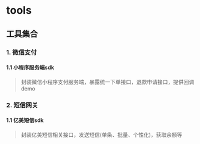 # tools

## 工具集合

### 1. 微信支付

#### 1.1 小程序服务端sdk
> 封装微信小程序支付服务端，暴露统一下单接口，退款申请接口，提供回调demo

### 2. 短信网关

#### 1.1 亿美短信sdk
> 封装亿美短信相关接口，发送短信(单条、批量、个性化)，获取余额等   


